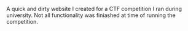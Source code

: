 A quick and dirty website I created for a CTF competition I ran during university. Not all functionality was finiashed at time of running the competition.
